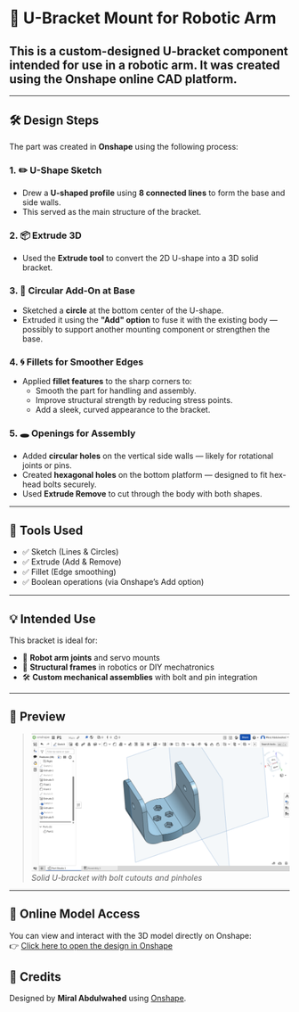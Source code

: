 # 🤖 U-Bracket Mount for Robotic Arm


This is a custom-designed **U-bracket component** intended for use in a **robotic arm**. It was created using the **Onshape** online CAD platform.
---

---

## 🛠️ Design Steps

The part was created in **Onshape** using the following process:

### 1. ✏️ U-Shape Sketch
- Drew a **U-shaped profile** using **8 connected lines** to form the base and side walls.
- This served as the main structure of the bracket.

### 2. 📦 Extrude 3D
- Used the **Extrude tool** to convert the 2D U-shape into a 3D solid bracket.

### 3. 🔘 Circular Add-On at Base
- Sketched a **circle** at the bottom center of the U-shape.
- Extruded it using the **"Add" option** to fuse it with the existing body — possibly to support another mounting component or strengthen the base.

### 4. 🌀 Fillets for Smoother Edges
- Applied **fillet features** to the sharp corners to:
  - Smooth the part for handling and assembly.
  - Improve structural strength by reducing stress points.
  - Add a sleek, curved appearance to the bracket.

### 5. 🕳️ Openings for Assembly
- Added **circular holes** on the vertical side walls — likely for rotational joints or pins.
- Created **hexagonal holes** on the bottom platform — designed to fit hex-head bolts securely.
- Used **Extrude Remove** to cut through the body with both shapes.

---

## 🧰 Tools Used

- ✅ Sketch (Lines & Circles)
- ✅ Extrude (Add & Remove)
- ✅ Fillet (Edge smoothing)
- ✅ Boolean operations (via Onshape’s Add option)

---


## 💡 Intended Use

This bracket is ideal for:
- 🤖 **Robot arm joints** and servo mounts
- 🔧 **Structural frames** in robotics or DIY mechatronics
- 🛠 **Custom mechanical assemblies** with bolt and pin integration
---

## 📸 Preview

> ![Robot Arm U-Bracket](./RobotArmPart.png)  
> *Solid U-bracket with bolt cutouts and pinholes*

---


## 🔗 Online Model Access

You can view and interact with the 3D model directly on Onshape:  
👉 [Click here to open the design in Onshape](https://cad.onshape.com/documents/537b9db094150a0394611409/w/cc4da5761f0c093aa4475f23/e/4bbb944d1d782ed0d7921ab2?renderMode=0&uiState=687e0ff7d1f81f35e34dfc58)

## 🙌 Credits

Designed by **Miral Abdulwahed** using [Onshape](https://www.onshape.com/).  




